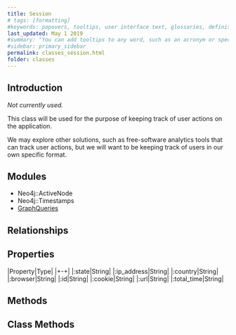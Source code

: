 ```yaml
---
title: Session
# tags: [formatting]
#keywords: popovers, tooltips, user interface text, glossaries, definitions
last_updated: May 1 2019
#summary: "You can add tooltips to any word, such as an acronym or specialized term. Tooltips work well for glossary definitions, because you don't have to keep repeating the definition, nor do you assume the reader already knows the word's meaning."
#sidebar: primary_sidebar
permalink: classes_session.html
folder: classes
---
```


## Introduction

*Not currently used.*

This class will be used for the purpose of keeping track of user actions on the application.

We may explore other solutions, such as free-software analytics tools that can track user actions, but we will want to be keeping track of users in our own specific format.

## Modules

* Neo4j::ActiveNode
* Neo4j::Timestamps
* [GraphQueries](/modules_graph_queries.html)

## Relationships

## Properties

|Property|Type|
|+-+|
|:state|String|
|:ip_address|String|
|:country|String|
|:browser|String|
|:id|String|
|:cookie|String|
|:url|String|
|:total_time|String|

## Methods

## Class Methods
